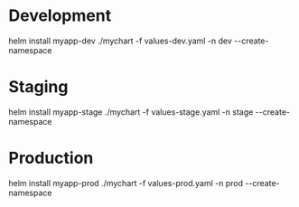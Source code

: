 # Development
helm install myapp-dev ./mychart -f values-dev.yaml -n dev --create-namespace

# Staging
helm install myapp-stage ./mychart -f values-stage.yaml -n stage --create-namespace

# Production
helm install myapp-prod ./mychart -f values-prod.yaml -n prod --create-namespace
